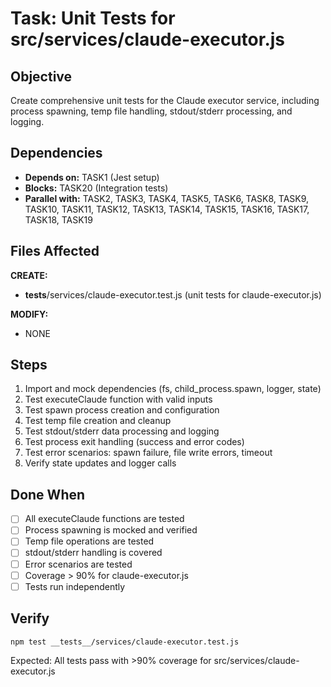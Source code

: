 # Task: Unit Tests for src/services/claude-executor.js

## Objective
Create comprehensive unit tests for the Claude executor service, including process spawning, temp file handling, stdout/stderr processing, and logging.

## Dependencies
- **Depends on:** TASK1 (Jest setup)
- **Blocks:** TASK20 (Integration tests)
- **Parallel with:** TASK2, TASK3, TASK4, TASK5, TASK6, TASK8, TASK9, TASK10, TASK11, TASK12, TASK13, TASK14, TASK15, TASK16, TASK17, TASK18, TASK19

## Files Affected
**CREATE:**
- __tests__/services/claude-executor.test.js (unit tests for claude-executor.js)

**MODIFY:**
- NONE

## Steps
1. Import and mock dependencies (fs, child_process.spawn, logger, state)
2. Test executeClaude function with valid inputs
3. Test spawn process creation and configuration
4. Test temp file creation and cleanup
5. Test stdout/stderr data processing and logging
6. Test process exit handling (success and error codes)
7. Test error scenarios: spawn failure, file write errors, timeout
8. Verify state updates and logger calls

## Done When
- [ ] All executeClaude functions are tested
- [ ] Process spawning is mocked and verified
- [ ] Temp file operations are tested
- [ ] stdout/stderr handling is covered
- [ ] Error scenarios are tested
- [ ] Coverage > 90% for claude-executor.js
- [ ] Tests run independently

## Verify
```bash
npm test __tests__/services/claude-executor.test.js
```
Expected: All tests pass with >90% coverage for src/services/claude-executor.js

